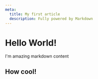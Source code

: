 ```yaml
---
meta:
  title: My first article
  description: Fully powered by Markdown
---
```


# Hello World!

I'm amazing markdown content

## How cool!
